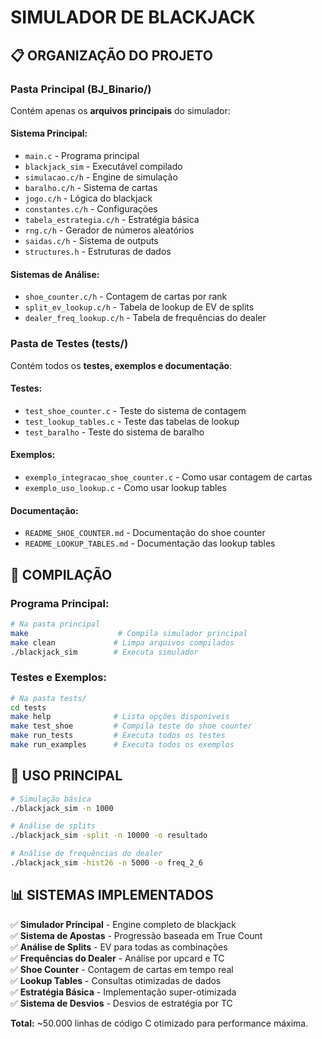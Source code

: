 # SIMULADOR DE BLACKJACK

## 📋 ORGANIZAÇÃO DO PROJETO

### **Pasta Principal (BJ_Binario/)**
Contém apenas os **arquivos principais** do simulador:

#### **Sistema Principal:**
- `main.c` - Programa principal
- `blackjack_sim` - Executável compilado
- `simulacao.c/h` - Engine de simulação
- `baralho.c/h` - Sistema de cartas
- `jogo.c/h` - Lógica do blackjack
- `constantes.c/h` - Configurações
- `tabela_estrategia.c/h` - Estratégia básica
- `rng.c/h` - Gerador de números aleatórios
- `saidas.c/h` - Sistema de outputs
- `structures.h` - Estruturas de dados

#### **Sistemas de Análise:**
- `shoe_counter.c/h` - Contagem de cartas por rank
- `split_ev_lookup.c/h` - Tabela de lookup de EV de splits
- `dealer_freq_lookup.c/h` - Tabela de frequências do dealer

### **Pasta de Testes (tests/)**
Contém todos os **testes, exemplos e documentação**:

#### **Testes:**
- `test_shoe_counter.c` - Teste do sistema de contagem
- `test_lookup_tables.c` - Teste das tabelas de lookup
- `test_baralho` - Teste do sistema de baralho

#### **Exemplos:**
- `exemplo_integracao_shoe_counter.c` - Como usar contagem de cartas
- `exemplo_uso_lookup.c` - Como usar lookup tables

#### **Documentação:**
- `README_SHOE_COUNTER.md` - Documentação do shoe counter
- `README_LOOKUP_TABLES.md` - Documentação das lookup tables

## 🚀 COMPILAÇÃO

### **Programa Principal:**
```bash
# Na pasta principal
make                    # Compila simulador principal
make clean             # Limpa arquivos compilados
./blackjack_sim        # Executa simulador
```

### **Testes e Exemplos:**
```bash
# Na pasta tests/
cd tests
make help              # Lista opções disponíveis
make test_shoe         # Compila teste do shoe counter
make run_tests         # Executa todos os testes
make run_examples      # Executa todos os exemplos
```

## 🎯 USO PRINCIPAL

```bash
# Simulação básica
./blackjack_sim -n 1000

# Análise de splits
./blackjack_sim -split -n 10000 -o resultado

# Análise de frequências do dealer
./blackjack_sim -hist26 -n 5000 -o freq_2_6
```

## 📊 SISTEMAS IMPLEMENTADOS

✅ **Simulador Principal** - Engine completo de blackjack  
✅ **Sistema de Apostas** - Progressão baseada em True Count  
✅ **Análise de Splits** - EV para todas as combinações  
✅ **Frequências do Dealer** - Análise por upcard e TC  
✅ **Shoe Counter** - Contagem de cartas em tempo real  
✅ **Lookup Tables** - Consultas otimizadas de dados  
✅ **Estratégia Básica** - Implementação super-otimizada  
✅ **Sistema de Desvios** - Desvios de estratégia por TC  

**Total:** ~50.000 linhas de código C otimizado para performance máxima. 